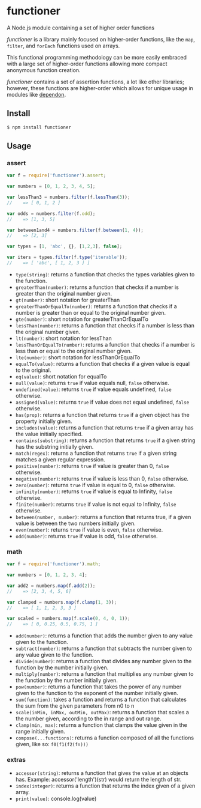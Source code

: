 # functioner
A Node.js module containing a set of higher order functions

*functioner* is a library mainly focused on higher-order functions, like the `map`, `filter`, and `forEach` functions used on arrays.

This functional programming methodology can be more easily embraced with a large set of higher-order functions allowing more compact anonymous function creation.

*functioner* contains a set of assertion functions, a lot like other libraries; however, these functions are higher-order which allows for unique usage in modules like [dependon](https://www.npmjs.com/package/dependon).

## Install
```bash
$ npm install functioner
```

## Usage

### assert
```javascript
var f = require('functioner').assert;
```

```javascript
var numbers = [0, 1, 2, 3, 4, 5];

var lessThan3 = numbers.filter(f.lessThan(3));
//    => [ 0, 1, 2 ]

var odds = numbers.filter(f.odd);
//    => [1, 3, 5]

var between1and4 = numbers.filter(f.between(1, 4));
//    => [2, 3]
```

```javascript
var types = [1, 'abc', {}, [1,2,3], false];

var iters = types.filter(f.type('iterable'));
//    => [ 'abc', [ 1, 2, 3 ] ]
```

+ `type(string)`: returns a function that checks the types variables given to the function.
+ `greaterThan(number)`: returns a function that checks if a number is greater than the original number given.
+ `gt(number)`: short notation for greaterThan
+ `greaterThanOrEqualTo(number)`: returns a function that checks if a number is greater than or equal to the original number given.
+  `gte(number)`: short notation for greaterThanOrEqualTo
+ `lessThan(number)`: returns a function that checks if a number is less than the original number given.
+ `lt(number)`: short notation for lessThan
+ `lessThanOrEqualTo(number)`: returns a function that checks if a number is less than or equal to the original number given.
+ `lte(number)`: short notation for lessThanOrEqualTo
+ `equalTo(value)`: returns a function that checks if a given value is equal to the original.
+ `eq(value)`: short notation for equalTo
+ `null(value)`: returns `true` if value equals null, `false` otherwise.
+ `undefined(value)`: returns `true` if value equals undefined, `false` otherwise.
+ `assigned(value)`: returns `true` if value does not equal undefined, `false` otherwise.
+ `has(prop)`: returns a function that returns `true` if a given object has the property initially given.
+ `includes(value)`: returns a function that returns `true` if a given array has the value initially specified.
+ `contains(substring)`: returns a function that returns `true` if a given string has the substring initially given.
+ `match(regex)`: returns a function that returns `true` if a given string matches a given regular expression.
+ `positive(number)`: returns `true` if value is greater than 0, `false` otherwise.
+ `negative(number)`: returns `true` if value is less than 0, `false` otherwise.
+ `zero(number)`: returns `true` if value is equal to 0, `false` otherwise.
+ `infinity(number)`: returns `true` if value is equal to Infinity, `false` otherwise.
+ `finite(number)`: returns `true` if value is not equal to Infinity, `false` otherwise.
+ `between(number, number)`: returns a function that returns true, if a given value is between the two numbers initially given.
+ `even(number)`: returns `true` if value is even, `false` otherwise.
+ `odd(number)`: returns `true` if value is odd, `false` otherwise.

### math
```javascript
var f = require('functioner').math;
```

```javascript
var numbers = [0, 1, 2, 3, 4];

var add2 = numbers.map(f.add(2));
//    => [2, 3, 4, 5, 6]

var clamped = numbers.map(f.clamp(1, 3));
//    => [ 1, 1, 2, 3, 3 ]

var scaled = numbers.map(f.scale(0, 4, 0, 1));
//    => [ 0, 0.25, 0.5, 0.75, 1 ]
```

+ `add(number)`: returns a function that adds the number given to any value given to the function.
+ `subtract(number)`: returns a function that subtracts the number given to any value given to the function.
+ `divide(number)`: returns a function that divides any number given to the function by the number initially given.
+ `multiply(number)`: returns a function that multiplies any number given to the function by the number initially given.
+ `pow(number)`: returns a function that takes the power of any number given to the function to the exponent of the number initially given.
+ `sum(function)`: takes a function and returns a function that calculates the sum from the given parameters from n0 to n
+ `scale(inMin, inMax, outMin, outMax)`: returns a function that scales a the number given, according to the in range and out range.
+ `clamp(min, max)`: returns a function that clamps the value given in the range initially given.
+ `compose(...functions)`: returns a function composed of all the functions given, like so: `f0(f1(f2(fn)))`

### extras
+ `accessor(string)`: returns a function that gives the value at an objects has. Example: accessor('length')(str) would return the length of str.
+ `index(integer)`: returns a function that returns the index given of a given array.
+ `print(value)`: console.log(value)
